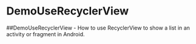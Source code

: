 # DemoUseRecyclerView
##DemoUseRecyclerView
    - How to use RecyclerView to show a list in an activity or fragment in Android.
    